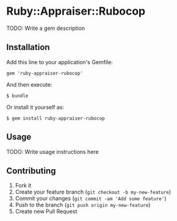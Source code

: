 # Ruby::Appraiser::Rubocop

TODO: Write a gem description

## Installation

Add this line to your application's Gemfile:

    gem 'ruby-appraiser-rubocop'

And then execute:

    $ bundle

Or install it yourself as:

    $ gem install ruby-appraiser-rubocop

## Usage

TODO: Write usage instructions here

## Contributing

1. Fork it
2. Create your feature branch (`git checkout -b my-new-feature`)
3. Commit your changes (`git commit -am 'Add some feature'`)
4. Push to the branch (`git push origin my-new-feature`)
5. Create new Pull Request
